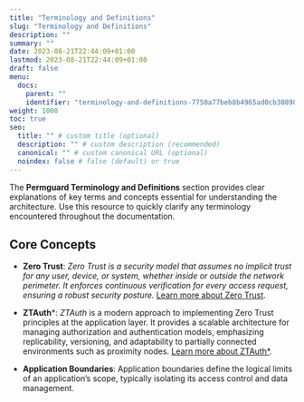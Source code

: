 ```yaml
---
title: "Terminology and Definitions"
slug: "Terminology and Definitions"
description: ""
summary: ""
date: 2023-08-21T22:44:09+01:00
lastmod: 2023-08-21T22:44:09+01:00
draft: false
menu:
  docs:
    parent: ""
    identifier: "terminology-and-definitions-7750a77beb8b4965ad0cb30898a100a1"
weight: 1008
toc: true
seo:
  title: "" # custom title (optional)
  description: "" # custom description (recommended)
  canonical: "" # custom canonical URL (optional)
  noindex: false # false (default) or true
---
```

The **Permguard Terminology and Definitions** section provides clear explanations of key terms and concepts essential for understanding the architecture. Use this resource to quickly clarify any terminology encountered throughout the documentation.

## Core Concepts

- **Zero Trust**:
  *Zero Trust is a security model that assumes no implicit trust for any user, device, or system, whether inside or outside the network perimeter. It enforces continuous verification for every access request, ensuring a robust security posture.*
  [Learn more about Zero Trust](https://www.nist.gov/publications/zero-trust-architecture).

- **ZTAuth***:
  *ZTAuth* is a modern approach to implementing Zero Trust principles at the application layer. It provides a scalable architecture for managing authorization and authentication models, emphasizing replicability, versioning, and adaptability to partially connected environments such as proximity nodes.
  [Learn more about ZTAuth*](https://medium.com/ztauth).

- **Application Boundaries**:
  Application boundaries define the logical limits of an application’s scope, typically isolating its access control and data management.
